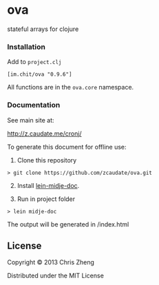 # ova

stateful arrays for clojure

### Installation

Add to `project.clj`

    [im.chit/ova "0.9.6"]

All functions are in the `ova.core` namespace.

### Documentation

See main site at:

http://z.caudate.me/cronj/

To generate this document for offline use: 

  1. Clone this repository
  
    > git clone https://github.com/zcaudate/ova.git
  
  2. Install [lein-midje-doc](http://z.caudate.me/lein-midje-doc). 
  
  3. Run in project folder
  
    > lein midje-doc

The output will be generated in <root>/index.html


## License
Copyright © 2013 Chris Zheng

Distributed under the MIT License

